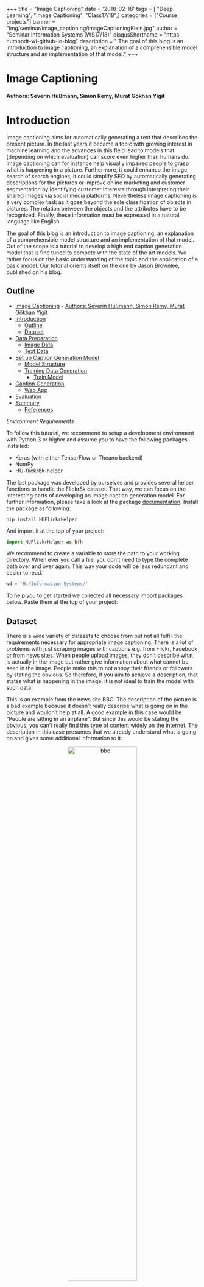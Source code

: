 +++
title = "Image Captioning"
date = '2018-02-18'
tags = [ "Deep Learning", "Image Captioning", "Class17/18",]
categories = ["Course projects"]
banner = "img/seminar/image_captioning/imageCaptioningKlein.jpg"
author = "Seminar Information Systems (WS17/18)"
disqusShortname = "https-humbodt-wi-github-io-blog"
description = " The goal of this blog is an introduction to image captioning, an explanation of a comprehensible model structure and an implementation of that model."
+++
# Image Captioning

#### Authors: Severin Hußmann, Simon Remy, Murat Gökhan Yigit

# Introduction

Image captioning aims for automatically generating a text that describes the present picture. In the last years it became a topic with growing interest in machine learning and the advances in this field lead to models that (depending on which evaluation) can score even higher than humans do. Image captioning can for instance help visually impaired people to grasp what is happening in a picture. Furthermore, it could enhance the image search of search engines, it could simplify SEO by automatically generating descriptions for the pictures or improve online marketing and customer segmentation by identifying customer interests through interpreting their shared images via social media platforms. Nevertheless image captioning is a very complex task as it goes beyond the sole classification of objects in pictures. The relation between the objects and the attributes have to be recognized. Finally, these information must be expressed in a natural language like English.

The goal of this blog is an introduction to image captioning, an explanation of a comprehensible model structure and an implementation of that model. Out of the scope is a tutorial to develop a high end caption generation model that is fine tuned to compete with the state of the art models. We rather focus on the basic understanding of the topic and the application of a basic model. Our tutorial orients itself on the one by [Jason Brownlee](https://machinelearningmastery.com/develop-a-deep-learning-caption-generation-model-in-python/), published on his blog.

## Outline

- [Image Captioning](#image-captioning)
      - [Authors: Severin Hußmann, Simon Remy, Murat Gökhan Yigit](#authors-severin-hu%c3%9fmann-simon-remy-murat-g%c3%b6khan-yigit)
- [Introduction](#introduction)
  - [Outline](#outline)
  - [Dataset](#dataset)
- [Data Preparation](#data-preparation)
  - [Image Data](#image-data)
  - [Text Data](#text-data)
- [Set up Caption Generation Model](#set-up-caption-generation-model)
  - [Model Structure](#model-structure)
  - [Training Data Generation](#training-data-generation)
    - [Train Model](#train-model)
- [Caption Generation](#caption-generation)
  - [Web App](#web-app)
- [Evaluation](#evaluation)
- [Summary](#summary)
    - [References](#references)

*Environment Requirements*

To follow this tutorial, we recommend to setup a development environment with Python 3 or higher and assume you to have the following packages installed:

* Keras (with either TensorFlow or Theano backend)
* NumPy
* HU-flickr8k-helper

The last package was developed by ourselves and provides several helper functions to handle the Flickr8k dataset. That way, we can focus on the interesting parts of developing an image caption generation model. For further information, please take a look at the package [documentation](https://scm.cms.hu-berlin.de/remysimo/HUFlickrHelper). Install the package as following:

```
pip install HUFlickrHelper
```
And import it at the top of your project:

```python
import HUFlickrHelper as hfh
```

We recommend to create a variable to store the path to your working directory. When ever you call a file, you don't need to type the complete path over and over again. This way your code will be less redundant and easier to read.

```python
wd = 'H:/Information Systems/'
```

To help you to get started we collected all necessary import packages below. Paste them at the top of your project:

<script src="https://gist.github.com/sim-o-n/67c532b1723c257f2aabbf8522eea491.js"></script>

## Dataset

There is a wide variety of datasets to choose from but not all fulfill the requirements necessary for appropriate image captioning. There is a lot of problems with just scraping images with captions e.g. from Flickr, Facebook or from news sites. When people upload images, they don’t describe what is actually in the image but rather give information about what cannot be seen in the image. People make this to not annoy their friends or followers by stating the obvious. So therefore, if you aim to achieve a description, that states what is happening in the image, it is not ideal to train the model with such data.

This is an example from the news site BBC. The description of the picture is a bad example because it doesn’t really describe what is going on in the picture and wouldn’t help at all. A good example in this case would be “People are sitting in an airplane”. But since this would be stating the obvious, you can’t really find this type of content widely on the internet. The description in this case presumes that we already understand what is going on and gives some additional information to it.

<center>
  <img src="/blog/img/seminar/image_captioning/bbc.jpg" alt="bbc" width="60%">
  <p>Figure 1: A review is being launched into airlines' seating policies, the Civil Aviation Authority says. Source [BBC](http://www.bbc.com/news/uk-42931091).</p>
</center>


Another bad example is this description. This is from the IAPR-TC 12 dataset, which is described by actual people. They only have one description and they are usually too detailed and also describe things that don’t matter. As you can see in the figure the caption is very long and describes things that are irrelevant in order to understand what is going on in the picture. For example, the color of the roof of the houses in the background is not of matter neither are the “wooden mountains” in the background which, with bear eyes, is not identifiable if it is grass or trees from this distance. What would matter in order to understand the content of the image would be the grey truck driving on the street and maybe the little park on the side.

<center>
  <img src="/blog/img/seminar/image_captioning/bad_caption.jpg" alt="bad_caption" width="60%">
  <p>Figure 2: "A grey, loaded pick-up truck is driving in a grey street in the foreground; a white church with a yellow roof, white houses with red roofs and dark green trees behind it; a dark green, wooded mountain and white clouds in a blue sky in the background." From the IAPR-TC12 dataset by Grubinger et al. [[1]](#references)</p>
</center>

So enough of the bad examples, let’s look how a “good” dataset should look like. An image caption after Hodosh et al. (2013) [[2]](#references) should do a conceptual image description. There are three different ways to describe images that are commonly distinguished: conceptual, non-visual and perceptual. While non-visual description explains itself, perceptual descriptions are such, that capture low-level visual properties of images. Since we are not interested in non-visual elements and since we use a pre-trained model and don’t need low-level properties,
we need conceptual descriptions of images.
Conceptual descriptions identify what is depicted in the image. While things in the images may be abstract, image understanding is mostly interested in concrete descriptions of the depicted scenes and entities, their attributes and relations as well as the events they participate in. Also the conceptual image description should be generic and not too specific in order to be able to generally describe images.

<center>
  <img src="/blog/img/seminar/image_captioning/flickr_example.png" alt="flickr_example" width="80%">
  <p>Figure 3: Picture and its five corresponding descriptions, from the Flickr8k dataset by Hodosh et al. [[2]](#references).</p>
</center>

The Flickr 8k dataset [[2]](#references), which is often used in image captioning competitions, have five different descriptions per image, that provide clear descriptions of the noticeable entities and events and are described by actual people. Different persons have different ways of describing things that are happening, therefore it is important to gather information from different perspectives. The average length of their descriptions is nearly half as long as the descriptions from the IAPR-TC12 dataset, which leads to only relevant element description. The people that described the images were told to describe the people, objects, scenes and activities that are shown in a picture without having any further information about the context in which it was taken. The result were conceptual descriptions that focus only on the information, that can be obtained from the image alone.

The dataset has 8000 images from Flickr and contains people and animals (mostly dogs) performing some action. We used ¾ of the data for training and ¼ for evaluation.


# Data Preparation

In this part you will learn how to prepare the image and text data.

## Image Data

In order to work with the image data in the following, we need to generate image features out of each image. To do so, we use the VGG 16 CNN developed by Karen Simonyan and Andrew Zisserman [[1]](#references). A pre-trained net saves us a lot of work and time because we don't need to develop and train an extra model to obtain image features. Especially training would be very time-consuming.

Since the VGG 16 model was originally developed for image object recognition we have to make some adjustments. After we get the VGG16 object, which is part of the Keras package, we need to get rid of the last layer, which is a softmax layer and performs the classification task.

The following `setup_vgg16()` function calls the VGG16 object from Keras, deletes the last layer and fixes the output. As a result, it returns the modified VGG16 model.

By calling `extract_feature()` we can generate an image feature using the modified VGG16 model. To do so we have to pass the image to the model calling the `load_img()` function and make some image pre-processing which the VGG16 model requires.
In the end, the model returns a 4,096-element vector.

<script src="https://gist.github.com/sim-o-n/0d22dfec7ae2f2d6d7705e94f3035649.js"></script>

The `get_features()` function combines both previously defined methods and offers a handy way to generate features either for multiple images, by passing a directory or for a single image. However, the function returns a dictionary which maps the image identifier and its feature.

<script src="https://gist.github.com/sim-o-n/335b352809d8cf75aa7431d6db34bea9.js"></script>

Since it takes some time to generate all features for the dataset, it makes sense to save the dictionary for later use. You can use the `save_features()` function from our helper package to do so. Just pass the dictionary and a path and the features will be saved as a `.pkl` file.

## Text Data
As already described, the dataset provides five captions for each image and is split in a training, test and development set. Each set contains a bunch of image identifier. Let's start by importing the training set. You can easily use the `load_imageID_list()` form the helper package do to so.

In the next step, load the descriptions form *Flickr8k.lemma.token.txt*. Again, use the `load_descriptions()` function from the helper package and store the descriptions in `raw_desc`. The function takes as parameters:

1. the path to the Flickr8k.lemma.token.txt file
2. the `dataset` object

As the variable name indicates, we need to pre-process the text data before we go on. In order to do so, call the `prepare_descriptions()` function and pass the `raw_desc` as the parameter. The function applies standard natural language operations to the data like:

* lowercase all words
* remove punctuation like .,-<>()
* remove hanging 's' and 'a'
* remove numbers

This will reduce the size of our vocabulary, which benefits the model performance later. Of cause, this also has a downside, since we discard data but we will come back to this in the last part of the tutorial. Save the cleaned data to `cleaned_desc`.

If we would talk about movies we had to add a big **spoiler mark** now because we have to add something which may not make much sense so far but will be very important later. Long story short, we need to wrap each caption into an artificial start and end sequence. We will explain this in the part ["Setup Caption Generation Model"](#setup-caption-generation-model) in more detail.
Let's define a function `wrap_descriptions()`, hand over the `cleaned_desc` and optional a `start` and `end` sequence. If you will not go with the default ones, be aware that these sequences must not already exist in the captions and do not contain spaces.
The function iterates over the descriptions by the image identifier and wraps each description into the start and end sequence and returns the updated dictionary.

Again in order to save some time, let's save the pre-processed and wrapped descriptions. Use the function `save_descriptions()` and hand over the `wrapped_desc` object and a path including a file name.

<script src="https://gist.github.com/sim-o-n/239b99229087a53242af295b81498496.js"></script>

Let's take a quick look at the data. For example, choose the first key in the dictionary and inspect how the descriptions changed in the pre-processing process:

<script src="https://gist.github.com/sim-o-n/5c5e2c2dee3afe39647ec93ac151f65c.js"></script>


> ### Take away from this part:
> In this part, you learned how to ...
>
> * ... import and use a pre-trained VGG16 model
> * ... generate image features
> * ... load and pre-process image descriptions of the Flickr8k dataset


# Set up Caption Generation Model

In this part of the tutorial, you will learn how to develop and implement a deep learning model to generate image captions. We will also take a look at how to modify the text data in order to train the model and finally train it.

But first, let's think about how the caption generation process should work in the end. As our goal is not to map an image to a specific caption but rather learn the relationship between image features and word sequences and between word sequences and single words our target is not a complete caption in the dataset but a single word. In other words, the model generates a new caption word by word based on a given image feature and a caption prefix.
In the beginning, each caption only contains the artificial start sequence (which we introduced in the [previous part](#text-data)). We also need the image feature of the image the model should describe in the end. Both, the caption and the image feature vector will be passed to the model. The model will predict the word from the vocabulary which has the highest probability to follow the given caption prefix in combination with the image feature. The predicted word will be appended to the caption and will pass to the model again.
As you noticed this is an iterative process, which will terminate in two ways. The first stopping criteria would be, that the model predicts the artificial end sequence as the next word. The second one is given by an upper bound of the caption length. We have to specify this bound in advance, which will also have an influence on the model's structure later. Either way, the model will terminate and output the generated caption. We illustrated the process in the flow-chart below.

<center>
  <img src="/blog/img/seminar/image_captioning/Flowchart.jpg" alt="generation-process" height="70%">
  <p>Figure 4: Flow-chart of the caption generation process.</p>
</center>


## Model Structure

*"What is the most suitable model structure?"*, this may be one of the most important questions whenever developing a neural net. This question is not an easy one and can not easily be answered. A model will always be developed for a specific task, therefore no general answer can be given.
However, there is some research about how to come up with a good model structure for a given task. In the field of image captioning Marc Tanti, et al. [[2]](#references) compared 16 different model architectures and determined the best one. In this tutorial we will follow their merge-add architecture, which is depicted in Figure 5 below:

<center>
  <img src="/blog/img/seminar/image_captioning/theoretic_model_structure.png" alt="theoretic_model_structure" width="60%">
  <p>Figure 5: Merge-add architecture by Marc Tanti, et al..</p>
</center>

This model architecture takes tow vectors as inputs:

1. image feature vector
2. word sequence vector


As you can see, the vectors get injected into two different parts in the model. Marc Tantie, et al. came to the conclusion, that models, where the text data and the image information are handled exclusively perform better. Later in the model, both vectors get merged. Since models with an LSTM layer performed slightly better than models with RNN layer in their experiments we will go with this approach.

After the LSTM layer processed the word sequence (in the following caption prefix) its output will be merged with the image feature vector. This merge step can be realized in the ways:

1. *merge-concat*: Concatenate the image feature vector and the caption prefix to one vector. The resulting vector has the length of the sum of the length of the input vectors.
2. *merge-add*: Add elementwise image feature vector and caption prefix vector together. The resulting vector has the same dimensions as the input vectors.
3. *merge-mult*: Multiply elementwise the image feature vector and caption prefix together. The resulting vector has the same dimensions as the input vectors.

A clear downside of the concatenate approach is the increase of dimensions of the resulting vector, which results in a more complex layer and requires more computational power in the end. In the following, we will go with the *merge-add* approach.

The last layer of the model, a softmax layer, finally outputs a probability distribution for all words in the vocabulary. In order to get the next word in the caption prefix, we only need to choose the word with the highest probability.

<hr>

Now you learned a bit more about the theoretical background, let's see how we can implement our knowledge in Python, using *Keras*:

Implement the `define_model_structure()` function as following:

<p>
  <strong style="color:#FABC00;">Image feature input</strong>
</p>

The first input takes the 4,096-element image feature vectors (which we generated [here](#image-data)). Therefore its input shape has to be of the same size as the vector. We add a *dropout* layer to prevent overfitting with a dropout rate of 0.5 and compress the vector size to 256 elements in a *dense* layer (using a Rectified Linear Unit (ReLU) function).

<p id="caption-prefix-input">
  <strong style="color:#2980B9;">Caption prefix input</strong>
</p>

The second input takes the caption prefix vector. The shape of this input may vary. Basically, it acts as an upper bound of the caption length the model will be able to generate later (see again [here](#setup-caption-generation-model)). Intuitively it would not make sense to train the model to predict longer captions as in the dataset, which represents the ground truth. Use the `get_max_length()` function to get the number of words of the longest caption in the dataset later. The `flat_descriptions()` function is part of our helper package.
The next layer is an *embedding* layer. We need this to handle a zero padding we may need to add to the caption prefix later. This way we can tell the model to ignore the padding because it does not contain any information for the model to learn. We also increase the dimension of the input vector to 256 elements and apply a *dropout* rate of 0.5 to the data. Finally, we pass the data into the *LSTM* layer of the model.

<p>
  <strong style="color:#2ECC37;">Merge and prediction step</strong>
</p>

After the caption prefix vector got processed by the LSTM layer and the image feature vector also got compressed to the same dimensions they get merged by a simple *add* layer. The layer adds both vectors elementwise into a single vector by preserving the original dimensions of the input vectors. Afterward, the vector gets past into another *dense* layer with a ReLU activation function. The last layer in the model is also a *dense* layer. Instead of a ReLU function, it uses a softmax function in order to create a probability distribution over the complete vocabulary. In other words, it predicts for each word the probability to follow the given caption prefix in combination with the image feature. Therefore the size of the output layer has to be equal to the number of unique words in the vocabulary. Use the `get_vocab_size()` function to obtain this number.

As suggested in the literature, we use a categorical cross-entropy cost function, since our target variable is in categorical format (see [next part](#training-data-generation) for details) as well as Adam as optimizer method.

<script src="https://gist.github.com/sim-o-n/1b564b79be04302bedea0b84b9bd4381.js"></script>

The handy `plot_model()` function, which comes with Keras, plots any model structure and saves it as a picture. This way you can quickly get an overview of a model. This is how our model looks like (we added the boxes):

<center>
  <img src="/blog/img/seminar/image_captioning/keras_model.jpg" alt="theoretic_model_structure" width="60%">
  <p>Figure 6: The model structure.</p>
</center>

> ### Take away from this part:
> In this part, you learned how ...
>
> * ... the caption generation process works
> * ... to set up a suitable model with *Keras*

## Training Data Generation

In the following, we will explain how to generate a training set from the given dataset for our model. In general, neural networks work that way, that they learn to map some data *X* to some target *Y*, e.g. a label (in case Y is known in the training data, this is known as supervised learning).
In our case *X* consists out of two parts, *X1* the image data and *X2* the captions aka caption prefixes. As our goal is not to map an image to a specific caption but rather learn the relationship between image features and caption prefixes and between caption prefixes and single words our target *Y* is not a complete caption in the dataset but a single word. In other words, the model generates a new caption word by word based on a given image feature and a caption prefix. Therefore the caption generation process is an iterative one. After a new word got predicted by the model it will be appended to the existing prefix and will feed into the model again as already explained in the [Setup Caption Generation Model](#setup-caption-generation-model) part.

*What are X1, X2 and Y?*

* *X1*: image feature vector
* *X2*: caption prefix
* *Y*: next word

Now consider the following, pre-processed caption from the dataset. You can think of a table, where each row symbolizes one iteration in the model:

<center>

<p>
  <p style="font-size: 1.5em">"startword person climb up snowy mountain endword"</p>
</p>

  <style type="text/css">
  .tg  {border-collapse:collapse;border-spacing:0;border-color:#ccc;}
  .tg td{padding:10px 5px;border-style:solid;border-width:0px;overflow:hidden;word-break:normal;border-color:#ccc;color:#333;background-color:#fff;}
  .tg th{font-weight:normal;padding:10px 5px;border-style:solid;border-width:0px;overflow:hidden;word-break:normal;border-color:#ccc;color:#333;background-color:#f0f0f0;}
  .tg .tg-yw4l{vertical-align:top}
  </style>
  <table class="tg">
    <tr>
      <th class="tg-yw4l"><strong>X1</strong> (image feature)</th>
      <th class="tg-yw4l"><strong>X2</strong> (caption prefix)</th>
      <th class="tg-yw4l"><strong>Y</strong> (next word)</th>
    </tr>
    <tr>
      <td class="tg-yw4l">vec(4,096)</td>
      <td class="tg-yw4l">0 0 0 0 0 startword</td>
      <td class="tg-yw4l">person</td>
    </tr>
    <tr>
      <td style="background-color: #f7f7f7;" class="tg-yw4l">vec(4,096)</td>
      <td style="background-color: #f7f7f7;" class="tg-yw4l">0 0 0 0 startword person</td>
      <td style="background-color: #f7f7f7;" class="tg-yw4l">climb</td>
    </tr>
    <tr>
      <td class="tg-yw4l">vec(4,096)</td>
      <td class="tg-yw4l">0 0 0 startword person climb</td>
      <td class="tg-yw4l">up</td>
    </tr>
    <tr>
      <td style="background-color: #f7f7f7;" class="tg-yw4l">vec(4,096)</td>
      <td style="background-color: #f7f7f7;" class="tg-yw4l">0 0 startword person climb up</td>
      <td style="background-color: #f7f7f7;" class="tg-yw4l">snowy</td>
    </tr>
    <tr>
      <td class="tg-yw4l">vec(4,096)</td>
      <td class="tg-yw4l">0 startword person climb up snowy</td>
      <td class="tg-yw4l">mountain</td>
    </tr>
    <tr>
      <td style="background-color: #f7f7f7;" class="tg-yw4l">vec(4,096)</td>
      <td style="background-color: #f7f7f7;" class="tg-yw4l">startword person climb up snowy mountain</td>
      <td style="background-color: #f7f7f7;" class="tg-yw4l">endword</td>
    </tr>
  </table>
</center>

You will notice, that we add zeros to some of the caption prefixes. This is the padding we talked about when [setting up the caption prefix input](#caption-prefix-input) for the model. This is necessary since each layer of a neural network has a fixed number of input nodes. Therefore any input sequence has to be of the same length.

In the next step, we have to transform the caption prefixes and our target *Y* into a machine-readable format. For the caption prefixes, an easy way is to encode each unique word to an integer and replace the actual words by their numeric representation. To encode the words we will use a `Tokenizer` object from *Keras* in the following.
To encode our target *Y* we will use one-hot encoding. This way we kind of simulate a probability distribution for each word in the vocabulary at each step in the learning process where the probability for one word will be 1 and for all other words 0. After encoding our table may look like this:

<center>

<style type="text/css">
.tg  {border-collapse:collapse;border-spacing:0;border-color:#ccc;width: 70%;}
.tg td{font-family:Arial, sans-serif;font-size:14px;padding:10px 5px;border-style:solid;border-width:0px;overflow:hidden;word-break:normal;border-color:#ccc;color:#333;}
.tg th{font-family:Arial, sans-serif;font-size:14px;font-weight:normal;padding:10px 5px;border-style:solid;border-width:0px;overflow:hidden;word-break:normal;border-color:#ccc;color:#333;background-color:#f0f0f0;}
.tg .tg-yw4l{vertical-align:top}
</style>
<table class="tg">
  <tr>
    <th class="tg-yw4l"><strong>X1</strong> (image feature)</th>
    <th class="tg-yw4l"><strong>X2</strong> (caption prefix)</th>
    <th class="tg-yw4l"><strong>Y</strong> (next word)</th>
  </tr>
  <tr>
    <td class="tg-yw4l">vec(4,096)</td>
    <td class="tg-yw4l">[0 0 0 0 0 1]</td>
    <td class="tg-yw4l">[0 1 0 0 0 0 0]</td>
  </tr>
  <tr>
    <td style="background-color: #f7f7f7;" class="tg-yw4l">vec(4,096)</td>
    <td style="background-color: #f7f7f7;"  class="tg-yw4l">[0 0 0 0 1 2]</td>
    <td style="background-color: #f7f7f7;"  class="tg-yw4l">[0 0 1 0 0 0 0]</td>
  </tr>
  <tr>
    <td class="tg-yw4l">vec(4,096)</td>
    <td class="tg-yw4l">[0 0 0 1 2 3]</td>
    <td class="tg-yw4l">[0 0 0 1 0 0 0]</td>
  </tr>
  <tr>
    <td style="background-color: #f7f7f7;"  class="tg-yw4l">vec(4,096)</td>
    <td style="background-color: #f7f7f7;"  class="tg-yw4l">[0 0 1 2 3 4]</td>
    <td style="background-color: #f7f7f7;"  class="tg-yw4l">[0 0 0 0 1 0 0]</td>
  </tr>
  <tr>
    <td class="tg-yw4l">vec(4,096)</td>
    <td class="tg-yw4l">[0 1 2 3 4 5]</td>
    <td class="tg-yw4l">[0 0 0 0 0 1 0]</td>
  </tr>
  <tr>
    <td style="background-color: #f7f7f7;"  class="tg-yw4l">vec(4,096)</td>
    <td style="background-color: #f7f7f7;"  class="tg-yw4l">[1 2 3 4 5 6]</td>
    <td style="background-color: #f7f7f7;"  class="tg-yw4l">[0 0 0 0 0 0 1]</td>
  </tr>
</table>

</center>

<hr>

Let's see how we can code this in Python:

To fit a tokenizer on our data, implement the `fit_tokenizer()` function, which takes the pre-processed descriptions as an input parameter. Once you fit the tokenizer, you may save to object for later use.

<script src="https://gist.github.com/sim-o-n/1c78928c0910bf1d38565e5e4e198935.js"></script>

To automate the previously described procedure we will implement the `create_sequences()` function. Its input parameters are *a tokenizer object, the preprocessed descriptions, the image features and the length of the longest caption*. Each column will now be represented as a `list()`. The first loop iterates over the image identifier. In the second loop each caption of the selected image will first be encoded by the tokenizer and then be processed in the third loop as follows:

1. split the encoded caption into *X2* and *Y*
2. add zero padding to *X2* (here the `length` parameter comes into play)
3. one-hot encode *Y*
4. append each `list()` with *X1*, *X2* and *Y*

<script src="https://gist.github.com/sim-o-n/a9cd759455c1ae31647a23d81161511d.js"></script>

Let's call the function and inspect its outcome:

<script src="https://gist.github.com/sim-o-n/0b8dc592fa9272e6dc17cd78a2a78d2b.js"></script>

### Train Model

So far we only load training data, to be able to train the model we will also need some test data for cross-validation. You can import and pre-process them the same way as the training data before.

<script src="https://gist.github.com/sim-o-n/ac6a5b2efb5a4dbcd2a67531a8da9892.js"></script>

After we generated the training and validation data we can now train the model.
Call the `model.fit()` function and hand over the *training data, number of epochs, callback and validation data*.
*Keras* provides a handy way to monitor the skill of the trained model. At the end of every epoch, we will check the skill of the model with the validation set. If the skill improves we save the model. We will do this via the `callback` argument. But first, we need to specify where and what *Keras* should save. Use the `checkpoint` variable for this. We trained our model for 10 epochs, of cause you can choose a higher number. To train for one epoch takes between 30 and 40 minutes, depending on your hardware setting.

<script src="https://gist.github.com/sim-o-n/d4533dca306873bfa0fc845e2c30be93.js"></script>


> ### Take away from this part:
> In this part, you learned ...
>
> * ... what a tokenizer does and how to fit it
> * ... how to generate an appropriate data structure to train the model
> * ... how to train the model and monitor it process

# Caption Generation

So far you have learned how to prepare the image and text data, generate the required data format to train the model and to set up the model itself. In this part, you will learn how to finally predict a new caption for a new image.

<center>
  <img src="https://farm4.staticflickr.com/3610/3285180819_a9712fd2bc_b.jpg" alt="basketball_Jack_McClinton_by_jgirl4858 "width="40%">
  <p>Figure 7: Photo of two basketballers tackling the ball. Photo by [jgirl4858](https://www.flickr.com/photos/jgirl4858/3285180819), some rights reserved.</p>
</center>

Let's implement the `generate_caption()` function. It takes the following arguments: *the model, the tokenizer, an image feature vector and maximum length of the caption*. If you have chosen custom start and end sequences you also have to include them, otherwise, go with the default ones.
We will track the probability of each word which was selected by the model to be next. This may give some interesting insides later. We will store this information in the variable `probabilities`, which is a list. The caption self will be stored in the variable `caption` as a string. In the beginning, this is equal to the start sequence. Remember, we need this to kick off the generation process as described [here](#setup-caption-generation-model).
The following will be run in every iteration of the model until we meet one of the two stopping criteria as described in [this part](#setup-caption-generation-model).

1. encode the current caption prefix with the `tokenizer`
2. add a zero padding to the prefix
3. pass the prefix and the image feature into the `model` and get a probability distribution vector `yhat` in return
4. append the largest probability of `yhat` to the `probabilities` list
5. save the index of the largest probability in `yhat`
6. map this index to a word in the vocabulary using the `tokenizer` and the `map_id_to_word()` function from the helper package
7. append the word to the caption

At the end of each iteration, we will print the current length of the caption. Putting it together, the function looks like below:

<script src="https://gist.github.com/sim-o-n/93ac240b4e616237431b2c41f1f8f459.js"></script>

Now, we can finally generate our first caption. You can download the image in Figure 7 and save it as `basketball.jpg` in your project folder. Next load the `model` which performed best in training and the `tokenize` if the object is no longer alive in your workspace. Otherwise, skip this step. Before we can call the `generate_caption()` function we need to extract the image feature. Call `get_features()` and pass the path to the image. Finally call the `generate_caption()` function.

<script src="https://gist.github.com/sim-o-n/0c069b6a6a2986ad9e8be65f879f9883.js"></script>

Let's take a look at the result. We use the `matplotlib` package to plot the image.

<script src="https://gist.github.com/sim-o-n/4bf5a859fb729860d4cd45b4d3dd98fd.js"></script>

In the next step, you could get rid of the start and end sequence, but that's just some syntactic sugar. That's it. Now you know how to generate a caption for any image out there. In the next part, you will learn how to evaluate the model's performance and what possible improvements would be.

> ### Take away from this part:
> In this part, you learned ...
>
> * ... how to generate a caption for any new image

## Web App
For demonstration purposes we developed a web app for our image caption generation model with the [Dash framework](https://plot.ly/products/dash/) in Python. Just drag and drop or select a picture and the web app takes care of the rest. In [GitHub](https://github.com/severin1992/ImageCaptionApp) you find an instruction how to run the app.
<center>
  <img src="https://raw.githubusercontent.com/severin1992/ImageCaptionApp/master/captionwebapp1.png" alt="Frontend of image caption web app"width="80%">
  <p>Figure 8: Image Caption Web App</p>
</center>

# Evaluation
In order to evaluate the performance of our model we test it by means of the BLEU score. The BLEU score was developed to automatically evaluate the quality of machine translations [5]. The closer a automatically translated candidate sentence is to a human translated reference sentence the better it is. The score is calculated by comparing the matching n-grams. As the closeness of a candidate translation to a reference translation is measured this metric can also be used to evaluate the generation of image captions. Here, we compare the closeness of a generated image caption to the original caption. <br>
By means of the [NLTK library](http://www.nltk.org/api/nltk.translate.html) in Python we calculated the BLEU scores for our model on the flickr 8k testset: <br>
<script src="https://gist.github.com/severin1992/c14d9d70c5b7dd1396193db957cd9982.js"></script>

So, the function takes the model, the descriptions of the test set, the features of the test set, the tokenizer and the max_length. The function generates the two lists predicted and actual and saves in them the generated caption by the model and the original captions and then calls the corpus_bleu functions. Before calling the function we need to load all files:

<script src="https://gist.github.com/severin1992/193a1bfa47222af69273b0fa1fcdab3f.js"></script>

Now we can call the function:
<script src="https://gist.github.com/severin1992/c55de1d4af0ef9150653722195e82c01.js"></script>


But what does that mean? As seen before in our example caption our model does not perfectly capture the image. Nevertheless, it grasps some key parts. And for a non opimized model it can reasonably keep up with the [state of the models](https://link.springer.com/article/10.1007/s11042-017-4593-1). These models reach a BLEU 1 score of 0.69 (respectiveley 0.48, 0.34 and 0.24 for BLEU 2, 3 and 4) on the Flickr8k dataset.

# Summary

In this tutorial you learned about the challenge of automatically generating image captions. It is a topic of growing interest in the field of machine learning and in practice it can help for instance visually impaired people of grasping the content of an image.
You learned how to approach the right architecture and how to implement the model upon this architecture in *Keras*. To do so, you used the pre-trained VGG16, where you removed the last layer in order to obtain an image feature vector.
To train the  model we introduced you to the Flickr8k dataset that fulfills the necessary criteria of human generated conceptual descriptions.
Finally, you learned how to evaluate the model by means of the BLEU score. Even though our model can not keep up with the state of the art models, it scores adequately for a non-optimized model on the BLEU score.

### References

[1] Michael Grubinger, Paul Clough, Henning Müller, and Thomas Deselaers. The IAPR TC-12
Benchmark – a New Evaluation Resource for Visual Information Systems. 2006.

[2] Micah Hodosh, Peter Young, and Julia Hockenmaier. Framing image description as a ranking task: Data, models and evaluation metrics. Journal of Artificial Intelligence Research, 47:853– 899, 2013

[3] Karen Simonyan and Andrew Zisserman. Very deep convolutional networks for large-scale image recognition. arXiv preprint arXiv:1409.1556, 2014.

[4] Marc Tanti, Albert Gatt, and Kenneth P. Camilleri. Where to put the Image in an Image Caption Generator. arXiv preprint arXiv:1703.09137, 2017.

[5] Kishore Papineni, Salim Roukos,Todd Ward and Wei-Jing Zhu. BLEU: A method for automatic evaluation of machine translation. In Proceedings of the 40th Annual Meeting on Association for Computational Linguistics, pages 311–318. Association for Computational Linguistics, 2002.
